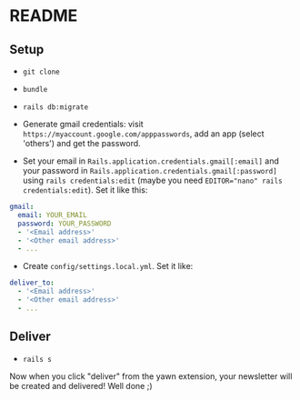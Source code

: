 # README

## Setup

* `git clone`

* `bundle`

* `rails db:migrate`

* Generate gmail credentials: visit `https://myaccount.google.com/apppasswords`, add an app (select 'others') and get the password.

* Set your email in `Rails.application.credentials.gmail[:email]` and your password in `Rails.application.credentials.gmail[:password]` using `rails credentials:edit` (maybe you need `EDITOR="nano" rails credentials:edit`). Set it like this:

```yml
gmail:
  email: YOUR_EMAIL
  password: YOUR_PASSWORD
  - '<Email address>'
  - '<Other email address>'
  - ...
```

* Create `config/settings.local.yml`. Set it like:

```yml
deliver_to:
  - '<Email address>'
  - '<Other email address>'
  - ...
```

## Deliver
* `rails s`

Now when you click "deliver" from the yawn extension, your newsletter will be created and delivered! Well done ;)
